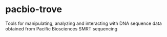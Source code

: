 # pacbio-trove
Tools for manipulating, analyzing and interacting with DNA sequence data obtained from Pacific Biosciences SMRT sequencing
